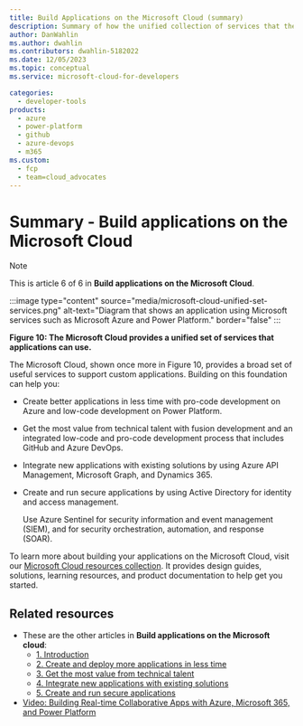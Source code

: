 ```yaml
---
title: Build Applications on the Microsoft Cloud (summary)
description: Summary of how the unified collection of services that the Microsoft Cloud provides can deliver more value in less time with better security.
author: DanWahlin
ms.author: dwahlin
ms.contributors: dwahlin-5182022
ms.date: 12/05/2023
ms.topic: conceptual
ms.service: microsoft-cloud-for-developers

categories:
  - developer-tools
products:
  - azure
  - power-platform
  - github
  - azure-devops
  - m365
ms.custom:
  - fcp
  - team=cloud_advocates
---
```


# Summary - Build applications on the Microsoft Cloud

> [!Note]
> This is article 6 of 6 in **Build applications on the Microsoft Cloud**.

:::image type="content" source="media/microsoft-cloud-unified-set-services.png" alt-text="Diagram that shows an application using Microsoft services such as Microsoft Azure and Power Platform." border="false" :::

**Figure 10: The Microsoft Cloud provides a unified set of services that applications can use.**

The Microsoft Cloud, shown once more in Figure 10, provides a broad set of useful services to support custom applications. Building on this foundation can help you:

- Create better applications in less time with pro-code development on Azure and low-code development on Power Platform.
- Get the most value from technical talent with fusion development and an integrated low-code and pro-code development process that includes GitHub and Azure DevOps.
- Integrate new applications with existing solutions by using Azure API Management, Microsoft Graph, and Dynamics 365.
- Create and run secure applications by using Active Directory for identity and access management.

  Use Azure Sentinel for security information and event management (SIEM), and for security orchestration, automation, and response (SOAR).

To learn more about building your applications on the Microsoft Cloud, visit our [Microsoft Cloud resources collection](/users/danwahlin-6308/collections/zndga71jkjrojp?WT.mc_id=m365-63607-cxa). It provides design guides, solutions, learning resources, and product documentation to help get you started.

## Related resources

- These are the other articles in **Build applications on the Microsoft cloud**:
  - [1. Introduction](introduction.md)
  - [2. Create and deploy more applications in less time](create-deploy-more-applications-less-time.md)
  - [3. Get the most value from technical talent](get-most-value-technical-talent.md)
  - [4. Integrate new applications with existing solutions](integrate-new-applications-existing-solutions.md)
  - [5. Create and run secure applications](create-run-secure-applications.md)
- [Video: Building Real-time Collaborative Apps with Azure, Microsoft 365, and Power Platform](https://aka.ms/microsoft-cloud-build22-video)
